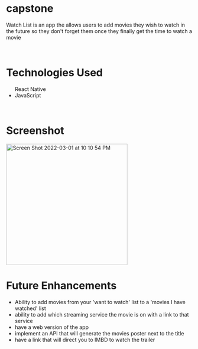 # capstone

<p> Watch List is an app the allows users to add movies they wish to watch in the future so they don't forget them once they finally get the time to watch a movie</p>

<br />

<h1>Technologies Used</h1>

<ul>
  </li>React Native</li>
  <li>JavaScript</li>
</ul>
  
<br />
  
<h1> Screenshot </h1>
  
<img width="328" alt="Screen Shot 2022-03-01 at 10 10 54 PM" src="https://user-images.githubusercontent.com/94932808/156293508-f0e5ba72-3742-4f90-8655-19edf8322efb.png">

<br />

<h1>Future Enhancements</h1>

<ul>
  <li>Ability to add movies from your 'want to watch' list to a 'movies I have watched' list</li>
  <li>ability to add which streaming service the movie is on with a link to that service</li>
  <li>have a web version of the app</li>
  <li>implement an API that will generate the movies poster next to the title</li>
  <li>have a link that will direct you to IMBD to watch the trailer</li>
</ul>
